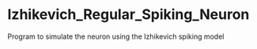# Izhikevich_Regular_Spiking_Neuron
 Program to simulate the neuron using the Izhikevich spiking model

